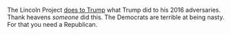 The Lincoln Project <a href="https://twitter.com/ProjectLincoln/status/1271916479206825984">does to Trump</a> what Trump did to his 2016 adversaries. Thank heavens <i>someone</i> did this. The Democrats are terrible at being nasty. For that you need a Republican.  
